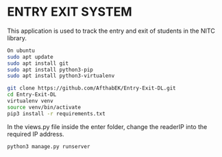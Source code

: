 
# ENTRY EXIT SYSTEM
This application is used to track the entry and exit of students in the NITC library. 
```sh
On ubuntu
sudo apt update
sudo apt install git
sudo apt install python3-pip
sudo apt install python3-virtualenv
```

```sh
git clone https://github.com/AfthabEK/Entry-Exit-DL.git
cd Entry-Exit-DL
virtualenv venv
source venv/bin/activate
pip3 install -r requirements.txt
```
In the views.py file inside the enter folder, change the readerIP into the required IP address.

```sh
python3 manage.py runserver
```
